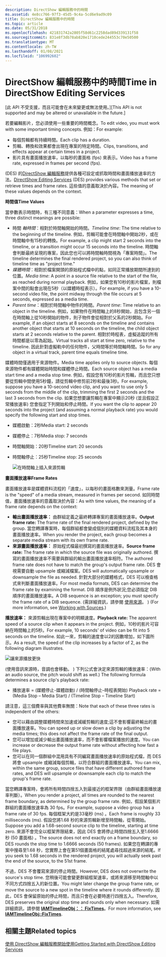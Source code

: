 ```yaml
---
description: DirectShow 編輯服務中的時間
ms.assetid: 4e8cc766-97f3-45d5-9c4a-5cd6e9ad9c09
title: DirectShow 編輯服務中的時間
ms.topic: article
ms.date: 05/31/2018
ms.openlocfilehash: 421831742a2805f58d61c2258dad89d339131f58
ms.sourcegitcommit: 831e8f3db78ab820e1710cede244553c70e50500
ms.translationtype: MT
ms.contentlocale: zh-TW
ms.lasthandoff: 01/08/2021
ms.locfileid: "106992602"
---
```

# <a name="time-in-directshow-editing-services"></a><span data-ttu-id="23d77-103">DirectShow 編輯服務中的時間</span><span class="sxs-lookup"><span data-stu-id="23d77-103">Time in DirectShow Editing Services</span></span>

<span data-ttu-id="23d77-104">\[此 API 不受支援，而且可能會在未來變更或無法使用。\]</span><span class="sxs-lookup"><span data-stu-id="23d77-104">\[This API is not supported and may be altered or unavailable in the future.\]</span></span>

<span data-ttu-id="23d77-105">若要編輯影片，您必須使用一些重要的時間概念。</span><span class="sxs-lookup"><span data-stu-id="23d77-105">To edit video, you must work with some important timing concepts.</span></span> <span data-ttu-id="23d77-106">例如：</span><span class="sxs-lookup"><span data-stu-id="23d77-106">For example:</span></span>

-   <span data-ttu-id="23d77-107">每個剪輯都有持續時間。</span><span class="sxs-lookup"><span data-stu-id="23d77-107">Each clip has a duration.</span></span>
-   <span data-ttu-id="23d77-108">剪輯、轉換和效果都會出現在專案的特定時間。</span><span class="sxs-lookup"><span data-stu-id="23d77-108">Clips, transitions, and effects appear at certain times in a project.</span></span>
-   <span data-ttu-id="23d77-109">影片具有畫面播放速率，以每秒的畫面格 (fps) 來表示。</span><span class="sxs-lookup"><span data-stu-id="23d77-109">Video has a frame rate, expressed in frames per second (fps).</span></span>

<span data-ttu-id="23d77-110"> (DES) 的[DirectShow 編輯服務](directshow-editing-services.md)提供各種可設定或抓取時間和畫面播放速率的方法。</span><span class="sxs-lookup"><span data-stu-id="23d77-110">[DirectShow Editing Services](directshow-editing-services.md) (DES) provides various methods that set or retrieve times and frame rates.</span></span> <span data-ttu-id="23d77-111">這些值的意義取決於內容。</span><span class="sxs-lookup"><span data-stu-id="23d77-111">The meaning of these values depends on the context.</span></span>

<span data-ttu-id="23d77-112">**時間值**</span><span class="sxs-lookup"><span data-stu-id="23d77-112">**Time Values**</span></span>

<span data-ttu-id="23d77-113">當參數表示時間時，有三種不同意義：</span><span class="sxs-lookup"><span data-stu-id="23d77-113">When a parameter expresses a time, three distinct meanings are possible:</span></span>

-   <span data-ttu-id="23d77-114">時間 *軸時間*：相對於時間軸開始的時間。</span><span class="sxs-lookup"><span data-stu-id="23d77-114">*Timeline time*: The time relative to the beginning of the timeline.</span></span> <span data-ttu-id="23d77-115">例如，剪輯可能會在時間軸中開始2秒，或在時間軸中有15秒的轉換。</span><span class="sxs-lookup"><span data-stu-id="23d77-115">For example, a clip might start 2 seconds into the timeline, or a transition might occur 15 seconds into the timeline.</span></span> <span data-ttu-id="23d77-116">時間軸會判斷最終呈現的專案，因此您也可以將時間軸時間視為「專案時間」。</span><span class="sxs-lookup"><span data-stu-id="23d77-116">The timeline determines the final rendered project, so you can also think of timeline time as "project time."</span></span>
-   <span data-ttu-id="23d77-117">*媒體時間*：相對於檔案開頭的原始程式檔中的點，如同正常播放期間所達到的位置。</span><span class="sxs-lookup"><span data-stu-id="23d77-117">*Media time*: A point in a source file relative to the start of the file, as reached during normal playback.</span></span> <span data-ttu-id="23d77-118">例如，如果您有10秒的影片檔案，則檔案中間的點會出現在5秒（以媒體時程表示）。</span><span class="sxs-lookup"><span data-stu-id="23d77-118">For example, if you have a 10-second video file, the point midway through the file occurs at 5 seconds, expressed as a media time.</span></span>
-   <span data-ttu-id="23d77-119">*Parent time*：相對於時間軸中物件的時間。</span><span class="sxs-lookup"><span data-stu-id="23d77-119">*Parent time*: Time relative to an object in the timeline.</span></span> <span data-ttu-id="23d77-120">例如，如果物件在時間軸上的8秒開始，且包含另一個在時間軸上從10秒開始的物件，則子物件會從相對於父系的2秒開始。</span><span class="sxs-lookup"><span data-stu-id="23d77-120">For example, if an object starts at 8 seconds on the timeline and contains another object that starts at 10 seconds on the timeline, the child object starts at 2 seconds relative to the parent.</span></span> <span data-ttu-id="23d77-121">相對於時程表，虛擬追蹤的所有時間都是以零為起始。</span><span class="sxs-lookup"><span data-stu-id="23d77-121">Virtual tracks all start at time zero, relative to the timeline.</span></span> <span data-ttu-id="23d77-122">因此針對虛擬軌中的任何物件，父時間等於時間軸時間。</span><span class="sxs-lookup"><span data-stu-id="23d77-122">So for any object in a virtual track, parent time equals timeline time.</span></span>

<span data-ttu-id="23d77-123">媒體時間僅適用于來源物件。</span><span class="sxs-lookup"><span data-stu-id="23d77-123">Media time applies only to source objects.</span></span> <span data-ttu-id="23d77-124">每個來源物件都有媒體開始時間和媒體停止時間。</span><span class="sxs-lookup"><span data-stu-id="23d77-124">Each source object has a media start time and a media stop time.</span></span> <span data-ttu-id="23d77-125">例如，假設您有10秒的影片剪輯，而且您只想要從剪輯中間使用5秒鐘，請從剪輯中修剪前2秒和最後3秒。</span><span class="sxs-lookup"><span data-stu-id="23d77-125">For example, suppose you have a 10-second video clip, and you want to use only 5 seconds from the middle of the clip, trimming the first 2 seconds and the last 3 seconds from the clip.</span></span> <span data-ttu-id="23d77-126">如果您想要讓剪輯在專案中顯示20秒 (並且假設正常播放速率) 您會指定下列開始和停止時間。</span><span class="sxs-lookup"><span data-stu-id="23d77-126">If you want the clip to appear 20 seconds into the project (and assuming a normal playback rate) you would specify the following start and stop times.</span></span>

-   <span data-ttu-id="23d77-127">媒體啟動：2秒</span><span class="sxs-lookup"><span data-stu-id="23d77-127">Media start: 2 seconds</span></span>
-   <span data-ttu-id="23d77-128">媒體停止：7秒</span><span class="sxs-lookup"><span data-stu-id="23d77-128">Media stop: 7 seconds</span></span>
-   <span data-ttu-id="23d77-129">時間軸開始：20秒</span><span class="sxs-lookup"><span data-stu-id="23d77-129">Timeline start: 20 seconds</span></span>
-   <span data-ttu-id="23d77-130">時間軸停止：25秒</span><span class="sxs-lookup"><span data-stu-id="23d77-130">Timeline stop: 25 seconds</span></span>

    ![在時間軸上插入來源剪輯](images/des-time1.png)

<span data-ttu-id="23d77-132">**畫面播放速率**</span><span class="sxs-lookup"><span data-stu-id="23d77-132">**Frame Rates**</span></span>

<span data-ttu-id="23d77-133">畫面播放速率是媒體資料流程的「速度」，以每秒的畫面格數來測量。</span><span class="sxs-lookup"><span data-stu-id="23d77-133">Frame rate is the "speed" of a media stream, measured in frames per second.</span></span> <span data-ttu-id="23d77-134">如同時間值，畫面播放速率的意義取決於內容：</span><span class="sxs-lookup"><span data-stu-id="23d77-134">As with time values, the meaning of a frame rate depends on the context:</span></span>

-   <span data-ttu-id="23d77-135">**輸出畫面播放速率：** 由群組定義之最終轉譯專案的畫面播放速率。</span><span class="sxs-lookup"><span data-stu-id="23d77-135">**Output frame rate:** The frame rate of the final rendered project, defined by the group.</span></span> <span data-ttu-id="23d77-136">當您轉譯專案時，每個群組都會變成個別的媒體資料流程及其本身的畫面播放速率。</span><span class="sxs-lookup"><span data-stu-id="23d77-136">When you render the project, each group becomes a separate media stream with its own frame rate.</span></span>
-   <span data-ttu-id="23d77-137">**來源畫面播放速率：** 原始程式檔最初撰寫的畫面播放速率。</span><span class="sxs-lookup"><span data-stu-id="23d77-137">**Source frame rate:** The frame rate in which the source file was originally authored.</span></span> <span data-ttu-id="23d77-138">撰寫的畫面播放速率不需要與群組的輸出畫面播放速率相符。</span><span class="sxs-lookup"><span data-stu-id="23d77-138">The authored frame rate does not have to match the group's output frame rate.</span></span> <span data-ttu-id="23d77-139">DES 會視需要自動 upsample 或縮減檔案。</span><span class="sxs-lookup"><span data-stu-id="23d77-139">DES will automatically upsample or downsample the file as needed.</span></span> <span data-ttu-id="23d77-140">針對大部分的媒體格式，DES 可以檢查格式來判斷畫面播放速率。</span><span class="sxs-lookup"><span data-stu-id="23d77-140">For most media formats, DES can determine the frame rate by examining the format.</span></span> <span data-ttu-id="23d77-141">DIB 順序是例外狀況;您必須指定 DIB 順序的畫面播放速率。</span><span class="sxs-lookup"><span data-stu-id="23d77-141">A DIB sequence is an exception; you must specify the frame rate of a DIB sequence.</span></span> <span data-ttu-id="23d77-142"> (需詳細資訊，請參閱 [使用來源](working-with-sources.md)。 ) </span><span class="sxs-lookup"><span data-stu-id="23d77-142">(For more information, see [Working with Sources](working-with-sources.md).)</span></span>

<span data-ttu-id="23d77-143">**播放速率：** 來源剪輯出現在專案中的明顯速度。</span><span class="sxs-lookup"><span data-stu-id="23d77-143">**Playback rate:** The apparent speed of a source clip when it appears in the project.</span></span> <span data-ttu-id="23d77-144">例如，10秒的影片可容納在時間軸上的5秒。</span><span class="sxs-lookup"><span data-stu-id="23d77-144">For example, 10 seconds' of video can be fit into 5 seconds on the timeline.</span></span> <span data-ttu-id="23d77-145">如此一來，剪輯的速度會以2的因數增加，如下圖所示。</span><span class="sxs-lookup"><span data-stu-id="23d77-145">As a result, the speed of the clip increases by a factor of 2, as the following diagram illustrates.</span></span>

![讓來源播放更快](images/des-time2.png)

<span data-ttu-id="23d77-147"> (使用音訊來源時，音調也會移動。 ) 下列公式會決定來源剪輯的播放速率：</span><span class="sxs-lookup"><span data-stu-id="23d77-147">(With an audio source, the pitch would shift as well.) The following formula determines a source clip's playback rate:</span></span>

-   <span data-ttu-id="23d77-148">播放速率 = (媒體停止-媒體啟動) / (時間軸停止–時程表開始) </span><span class="sxs-lookup"><span data-stu-id="23d77-148">Playback rate = (Media Stop – Media Start) / (Timeline Stop – Timeline Start)</span></span>

<span data-ttu-id="23d77-149">請注意，這三個費率與其他費率無關：</span><span class="sxs-lookup"><span data-stu-id="23d77-149">Note that each of these three rates is independent of the others:</span></span>

-   <span data-ttu-id="23d77-150">您可以藉由調整媒體時間來加速或減緩剪輯的速度;這不會影響最終輸出的畫面播放速率。</span><span class="sxs-lookup"><span data-stu-id="23d77-150">You can speed up or slow down a clip by adjusting the media times; this does not affect the frame rate of the final output.</span></span>
-   <span data-ttu-id="23d77-151">您可以增加或減少輸出畫面播放速率，而不會影響檔案播放的速度。</span><span class="sxs-lookup"><span data-stu-id="23d77-151">You can increase or decrease the output frame rate without affecting how fast a file plays.</span></span>
-   <span data-ttu-id="23d77-152">您可以在同一個群組中混用具有不同編寫畫面播放速率的原始程式檔，而 DES 將會 upsample 或縮減每個剪輯，以符合群組的畫面播放速率。</span><span class="sxs-lookup"><span data-stu-id="23d77-152">You can mix, within the same group, source files that have different authored frame rates, and DES will upsample or downsample each clip to match the group's frame rate.</span></span>

<span data-ttu-id="23d77-153">當您轉譯專案時，會將所有時間四捨五入到最接近的框架界限（由群組畫面播放速率判斷）。</span><span class="sxs-lookup"><span data-stu-id="23d77-153">When you render a project, all times are rounded to the nearest frame boundary, as determined by the group frame rate.</span></span> <span data-ttu-id="23d77-154">例如，假設某個影片群組的畫面播放速率為 30 fps。</span><span class="sxs-lookup"><span data-stu-id="23d77-154">For example, suppose a video group has a frame rate of 30 fps.</span></span> <span data-ttu-id="23d77-155">每個框架大約是33毫秒 (ms) 。</span><span class="sxs-lookup"><span data-stu-id="23d77-155">Each frame is roughly 33 milliseconds (ms).</span></span> <span data-ttu-id="23d77-156">假設您將1.68 秒的來源剪輯新增至時間軸，從零開始。</span><span class="sxs-lookup"><span data-stu-id="23d77-156">Suppose you add a 1.68-second source clip to the timeline, starting at time zero.</span></span> <span data-ttu-id="23d77-157">來源不會完全以框架界限結束，因此 DES 會將停止時間四捨五入至1.6666 秒 (50 畫面格) 。</span><span class="sxs-lookup"><span data-stu-id="23d77-157">The source does not end exactly on a frame boundary, so DES rounds the stop time to 1.6666 seconds (50 frames).</span></span> <span data-ttu-id="23d77-158">如果您在轉譯的專案中搜尋至1.68 秒，您實際上會在第51個畫面格的結尾處尋找超過來源的結尾。</span><span class="sxs-lookup"><span data-stu-id="23d77-158">If you seek to 1.68 seconds in the rendered project, you will actually seek past the end of the source, to the 51st frame.</span></span>

<span data-ttu-id="23d77-159">不過，DES 不會覆寫來源的停止時間。</span><span class="sxs-lookup"><span data-stu-id="23d77-159">However, DES does not overwrite the source's stop time.</span></span> <span data-ttu-id="23d77-160">您稍後可能會變更群組框架速率，或將來源移至時間軸中以不同方式四捨五入的新位置。</span><span class="sxs-lookup"><span data-stu-id="23d77-160">You might later change the group frame rate, or move the source to a new spot in the timeline where it rounds differently.</span></span> <span data-ttu-id="23d77-161">因此，DES 會保留原始的停止時間，而且只會在必要時進行四捨五入。</span><span class="sxs-lookup"><span data-stu-id="23d77-161">Therefore, DES preserves the original stop time and rounds only when necessary.</span></span> <span data-ttu-id="23d77-162">如需詳細資訊，請參閱 [**IAMTimelineObj：： FixTimes**](iamtimelineobj-fixtimes.md)。</span><span class="sxs-lookup"><span data-stu-id="23d77-162">For more information, see [**IAMTimelineObj::FixTimes**](iamtimelineobj-fixtimes.md).</span></span>

## <a name="related-topics"></a><span data-ttu-id="23d77-163">相關主題</span><span class="sxs-lookup"><span data-stu-id="23d77-163">Related topics</span></span>

<dl> <dt>

[<span data-ttu-id="23d77-164">使用 DirectShow 編輯服務開始使用</span><span class="sxs-lookup"><span data-stu-id="23d77-164">Getting Started with DirectShow Editing Services</span></span>](getting-started-with-directshow-editing-services.md)
</dt> </dl>

 

 



